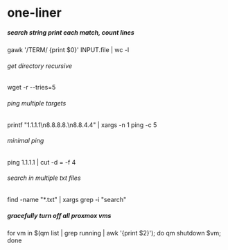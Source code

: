 # one-liner

##### search string print each match, count lines
gawk '/TERM/ {print $0}' INPUT.file | wc -l

###### get directory recursive 
wget -r --tries=5

###### ping multiple targets
printf "1.1.1.1\n8.8.8.8.\n8.8.4.4" | xargs -n 1 ping -c 5 

###### minimal ping
ping 1.1.1.1 | cut -d = -f 4

###### search in multiple txt files
find -name "*.txt" | xargs grep -i "search"

##### gracefully turn off all proxmox vms
for vm in $(qm list | grep running | awk '{print $2}'); do qm shutdown $vm; done
